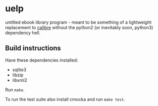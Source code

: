 # uelp
untitled ebook library program - meant to be something of a lightweight
replacement to [calibre](https://calibre-ebook.com) without the python2 (or
inevitably soon, python3) dependency hell.

## Build instructions
Have these dependencies installed:
* sqlite3
* libzip
* libxml2

Run `make`.

To run the test suite also install cmocka and run `make test`.
